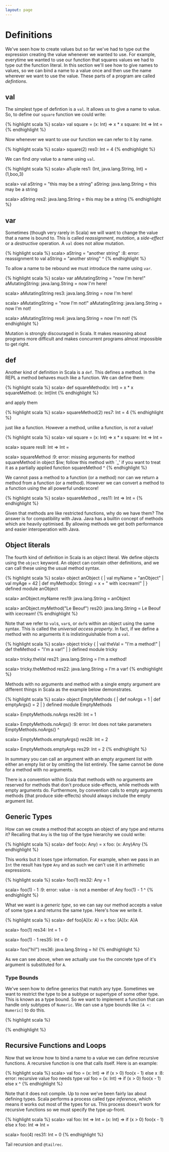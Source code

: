 ```yaml
---
layout: page
---
```


# Definitions

We've seen how to create values but so far we've had to type out the expression creating the value whenever we wanted to use. For example, everytime we wanted to use our function that squares values we had to type out the function literal. In this section we'll see how to give names to values, so we can bind a name to a value once and then use the name wherever we want to use the value. These parts of a program are called *defintions*.

## val

The simplest type of defintion is a `val`. It allows us to give a name to value. So, to define our `square` function we could write:

{% highlight scala %}
scala> val square = (x: Int) => x * x
square: Int => Int = <function1>
{% endhighlight %}

Now whenever we want to use our function we can refer to it by name.

{% highlight scala %}
scala> square(2)
res0: Int = 4
{% endhighlight %}

We can find *any* value to a name using `val`.

{% highlight scala %}
scala> aTuple
res1: (Int, java.lang.String, Int) = (1,boo,3)

scala> val aString = "this may be a string"
aString: java.lang.String = this may be a string

scala> aString
res2: java.lang.String = this may be a string
{% endhighlight %}

## var

Sometimes (though very rarely in Scala) we will want to change the value that a name is bound to. This is called *reassignment*, *mutation*, a *side-effect* or a *destructive* operation. A `val` does not allow mutation.

{% highlight scala %}
scala> aString = "another string"
<console>:8: error: reassignment to val
       aString = "another string"
               ^
{% endhighlight %}

To allow a name to be rebound we must introduce the name using `var`.

{% highlight scala %}
scala> var aMutatingString = "now I'm here!"
aMutatingString: java.lang.String = now I'm here!

scala> aMutatingString
res3: java.lang.String = now I'm here!

scala> aMutatingString = "now I'm not!"
aMutatingString: java.lang.String = now I'm not!

scala> aMutatingString
res4: java.lang.String = now I'm not!
{% endhighlight %}

Mutation is strongly discouraged in Scala. It makes reasoning about programs more difficult and makes concurrent programs almost impossible to get right.

## def

Another kind of definition in Scala is a `def`. This defines a method. In the REPL a method behaves much like a function. We can define them:

{% highlight scala %}
scala> def squareMethod(x: Int) = x * x
squareMethod: (x: Int)Int
{% endhighlight %}

and apply them

{% highlight scala %}
scala> squareMethod(2)
res7: Int = 4
{% endhighlight %}

just like a function. However a method, unlike a function, is *not* a value!

{% highlight scala %}
scala> val square = (x: Int) => x * x
square: Int => Int = <function1>

scala> square
res8: Int => Int = <function1>

scala> squareMethod
<console>:9: error: missing arguments for method squareMethod in object $iw;
follow this method with `_' if you want to treat it as a partially applied function
              squareMethod
              ^
{% endhighlight %}

We cannot pass a method to a function (or a method) nor can we return a method from a function (or a method). However we can convert a method to a function using the all powerful underscore!

{% highlight scala %}
scala> squareMethod _
res11: Int => Int = <function1>
{% endhighlight %}

Given that methods are like restricted functions, why do we have them? The answer is for compatibility with Java. Java has a builtin concept of methods which are heavily optimised. By allowing methods we get both performance and easier interoperation with Java.


## Object literals

The fourth kind of definition in Scala is an object literal. We define objects using the `object` keyword. An object can contain other definitions, and we can call these using the usual method syntax.

{% highlight scala %}
scala> object anObject {
     |   val myName = "anObject"
     |   val myAge  = 42
     |   def myMethod(x: String) = x + " with icecream!"
     | }
defined module anObject

scala> anObject.myName
res19: java.lang.String = anObject

scala> anObject.myMethod("Le Beouf")
res20: java.lang.String = Le Beouf with icecream!
{% endhighlight %}

Note that we refer to `val`s, `var`s, or `def`s within an object using the same syntax. This is called the *universal access property*. In fact, if we define a method with no arguments it is indistinguishable from a `val`.

{% highlight scala %}
scala> object tricky {
     |   val theVal = "I'm a method!"
     |   def theMethod = "I'm a var!"
     | }
defined module tricky

scala> tricky.theVal
res21: java.lang.String = I'm a method!

scala> tricky.theMethod
res22: java.lang.String = I'm a var!
{% endhighlight %}

Methods with no arguments and method with a single empty argument are different things in Scala as the example below demonstrates.

{% highlight scala %}
scala> object EmptyMethods {
     |   def noArgs = 1
     |   def emptyArgs() = 2
     | }
defined module EmptyMethods

scala> EmptyMethods.noArgs
res26: Int = 1

scala> EmptyMethods.noArgs()
<console>:9: error: Int does not take parameters
              EmptyMethods.noArgs()
                                 ^

scala> EmptyMethods.emptyArgs()
res28: Int = 2

scala> EmptyMethods.emptyArgs
res29: Int = 2
{% endhighlight %}

In summary you can call an argument with an empty argument list with either an empty list or by omitting the list entirely. The same cannot be done for a method with no arguments.

There is a convention within Scala that methods with no arguments are reserved for methods that don't produce side-effects, while methods with empty arguments do. Furthermore, by convention calls to empty arguments methods (that produce side-effects) should always include the empty argument list.


## Generic Types

How can we create a method that accepts an object of any type and returns it? Recalling that `Any` is the top of the type hierarchy we could write:

{% highlight scala %}
scala> def foo(x: Any) = x
foo: (x: Any)Any
{% endhighlight %}

This works but it loses type information. For example, when we pass in an `Int` the result has type `Any` and as such we can't use it in arthimetic expressions.

{% highlight scala %}
scala> foo(1)
res32: Any = 1

scala> foo(1) - 1
<console>:9: error: value - is not a member of Any
              foo(1) - 1
                     ^
{% endhighlight %}

What we want is a *generic type*, so we can say our method accepts a value of some type `A` and returns the same type. Here's how we write it.

{% highlight scala %}
scala> def foo[A](x: A) = x
foo: [A](x: A)A

scala> foo(1)
res34: Int = 1

scala> foo(1) - 1
res35: Int = 0

scala> foo("hi!")
res36: java.lang.String = hi!
{% endhighlight %}

As we can see above, when we actually use `foo` the concrete type of it's argument is substituted for `A`.

### Type Bounds

We've seen how to define generics that match any type. Sometimes we want to restrict the type to be a subtype or supertype of some other type. This is known as a type bound. So we want to implement a function that can handle only subtypes of `Numeric`. We can use a type bounds like `[A <: Numeric]` to do this.

{% highlight scala %}

{% endhighlight %}


## Recursive Functions and Loops

Now that we know how to bind a name to a value we can define recursive functions. A recursive function is one that calls itself. Here is an example:

{% highlight scala %}
scala> val foo = (x: Int) => if (x > 0) foo(x - 1) else x
<console>:8: error: recursive value foo needs type
       val foo = (x: Int) => if (x > 0) foo(x - 1) else x
                                        ^
{% endhighlight %}

Note that it does not compile. Up to now we've been fairly lax about defining types. Scala performs a process called *type inference*, which means it works out most of the types for us. This process doesn't work for recursive functions so we must specify the type up-front.

{% highlight scala %}
scala> val foo: Int => Int = (x: Int) => if (x > 0) foo(x - 1) else x
foo: Int => Int = <function1>

scala> foo(4)
res31: Int = 0
{% endhighlight %}

Tail recursion and `@tailrec`.
